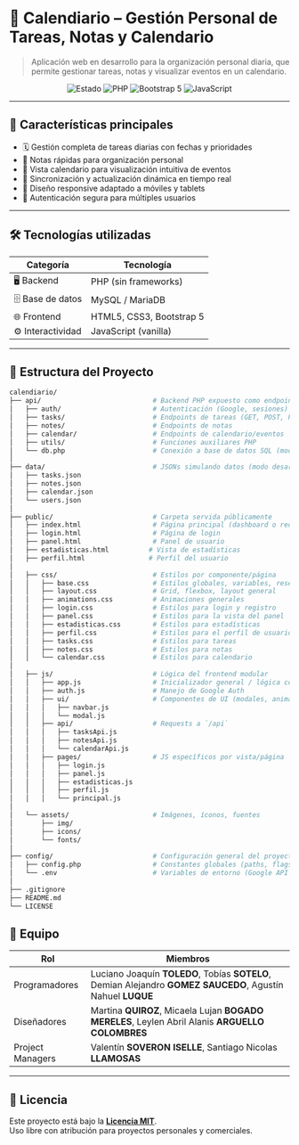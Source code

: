 # 📅 Calendiario – Gestión Personal de Tareas, Notas y Calendario

> Aplicación web en desarrollo para la organización personal diaria, que permite gestionar tareas, notas y visualizar eventos en un calendario.

<p align="center">
  <img src="https://img.shields.io/badge/Estado-En%20Desarrollo-yellow" alt="Estado" />
  <img src="https://img.shields.io/badge/PHP-%3E=7.4-blue" alt="PHP" />
  <img src="https://img.shields.io/badge/Bootstrap-5-purple" alt="Bootstrap 5" />
  <img src="https://img.shields.io/badge/JavaScript-vanilla-yellowgreen" alt="JavaScript" />
</p>

---

## 🚀 Características principales

- 🗓️ Gestión completa de tareas diarias con fechas y prioridades  
- 📝 Notas rápidas para organización personal  
- 📅 Vista calendario para visualización intuitiva de eventos  
- 🔄 Sincronización y actualización dinámica en tiempo real  
- 📱 Diseño responsive adaptado a móviles y tablets  
- 🔐 Autenticación segura para múltiples usuarios  

---

## 🛠️ Tecnologías utilizadas

| **Categoría**    | **Tecnología**           |
| ---------------- | ------------------------ |
| 🖥️ Backend       | PHP (sin frameworks)     |
| 🗄️ Base de datos  | MySQL / MariaDB          |
| 🌐 Frontend      | HTML5, CSS3, Bootstrap 5 |
| ⚙️ Interactividad | JavaScript (vanilla)     |

---

## 📁 Estructura del Proyecto

```bash
calendiario/
├── api/                            # Backend PHP expuesto como endpoints
│   ├── auth/                       # Autenticación (Google, sesiones)
│   ├── tasks/                      # Endpoints de tareas (GET, POST, PUT, DELETE)
│   ├── notes/                      # Endpoints de notas
│   ├── calendar/                   # Endpoints de calendario/eventos
│   ├── utils/                      # Funciones auxiliares PHP
│   └── db.php                      # Conexión a base de datos SQL (modo producción)
│
├── data/                           # JSONs simulando datos (modo desarrollo)
│   ├── tasks.json
│   ├── notes.json
│   ├── calendar.json
│   └── users.json
│
├── public/                         # Carpeta servida públicamente
│   ├── index.html                  # Página principal (dashboard o redirección)
│   ├── login.html                  # Página de login
│   ├── panel.html                  # Panel de usuario
│   ├── estadisticas.html          # Vista de estadísticas
│   ├── perfil.html                # Perfil del usuario
│
│   ├── css/                        # Estilos por componente/página
│   │   ├── base.css                # Estilos globales, variables, resets
│   │   ├── layout.css              # Grid, flexbox, layout general
│   │   ├── animations.css          # Animaciones generales
│   │   ├── login.css               # Estilos para login y registro
│   │   ├── panel.css               # Estilos para la vista del panel
│   │   ├── estadisticas.css        # Estilos para estadísticas
│   │   ├── perfil.css              # Estilos para el perfil de usuario
│   │   ├── tasks.css               # Estilos para tareas
│   │   ├── notes.css               # Estilos para notas
│   │   └── calendar.css            # Estilos para calendario
│
│   ├── js/                         # Lógica del frontend modular
│   │   ├── app.js                  # Inicializador general / lógica común
│   │   ├── auth.js                 # Manejo de Google Auth
│   │   ├── ui/                     # Componentes de UI (modales, animaciones)
│   │   │   ├── navbar.js
│   │   │   └── modal.js
│   │   ├── api/                    # Requests a `/api`
│   │   │   ├── tasksApi.js
│   │   │   ├── notesApi.js
│   │   │   └── calendarApi.js
│   │   ├── pages/                  # JS específicos por vista/página
│   │   │   ├── login.js
│   │   │   ├── panel.js
│   │   │   ├── estadisticas.js
│   │   │   ├── perfil.js
│   │   │   └── principal.js
│
│   └── assets/                     # Imágenes, íconos, fuentes
│       ├── img/
│       ├── icons/
│       └── fonts/
│
├── config/                         # Configuración general del proyecto
│   ├── config.php                  # Constantes globales (paths, flags, etc.)
│   └── .env                        # Variables de entorno (Google API Key, DB)
│
├── .gitignore
├── README.md
└── LICENSE

```


## 🤝 Equipo

| Rol              | Miembros                                                                                                    |
| ---------------- | ----------------------------------------------------------------------------------------------------------- |
| Programadores    | Luciano Joaquín **TOLEDO**, Tobías **SOTELO**, Demian Alejandro **GOMEZ SAUCEDO**, Agustín Nahuel **LUQUE** |
| Diseñadores      | Martina **QUIROZ**, Micaela Lujan **BOGADO MERELES**, Leylen Abril Alanis **ARGUELLO COLOMBRES**            |
| Project Managers | Valentín **SOVERON ISELLE**, Santiago Nicolas **LLAMOSAS**                                                  |

---

## 📄 Licencia

Este proyecto está bajo la **[Licencia MIT](LICENSE)**.  
Uso libre con atribución para proyectos personales y comerciales.
